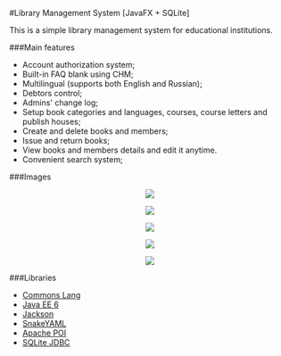 #Library Management System [JavaFX + SQLite]

This is a simple library management system for educational institutions.

###Main features
 * Account authorization system;
 * Built-in FAQ blank using CHM;
 * Multilingual (supports both English and Russian);
 * Debtors control;
 * Admins' change log;
 * Setup book categories and languages, courses, course letters and publish houses;
 * Create and delete books and members;
 * Issue and return books;
 * View books and members details and edit it anytime.
 * Convenient search system;

###Images
  <p align="center">
   <img src="https://i.imgur.com/Tf5BIao.png">
  </p>
  <p align="center">
   <img src="https://i.imgur.com/oO8MBoU.png">
  </p>
   <p align="center">
    <img src="https://i.imgur.com/l4Gnayq.png">
   </p>
   <p align="center">
    <img src="https://i.imgur.com/45Bzs0T.png">
   </p>  
   <p align="center">
    <img src="https://i.imgur.com/DldI8HM.png">
   </p>
   
###Libraries
 * [Commons Lang](https://commons.apache.org/proper/commons-lang/)
 * [Java EE 6](https://jcp.org/en/jsr/detail?id=316)
 * [Jackson](https://github.com/FasterXML/jackson)
 * [SnakeYAML](https://mvnrepository.com/artifact/org.yaml/snakeyaml)
 * [Apache POI](https://poi.apache.org/download.html)
 * [SQLite JDBC](https://github.com/xerial/sqlite-jdbc)